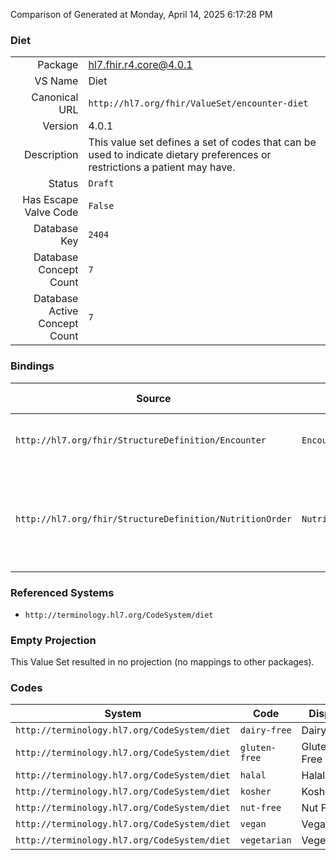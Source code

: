 Comparison of 
Generated at Monday, April 14, 2025 6:17:28 PM

### Diet

|      |     |
| ---: | --- |
| Package | hl7.fhir.r4.core@4.0.1 |
| VS Name | Diet |
| Canonical URL | `http://hl7.org/fhir/ValueSet/encounter-diet` |
| Version | 4.0.1 |
| Description | This value set defines a set of codes that can be used to indicate dietary preferences or restrictions a patient may have. |
| Status | `Draft` |
| Has Escape Valve Code | `False` |
| Database Key | `2404` |
| Database Concept Count | `7` |
| Database Active Concept Count | `7` |
### Bindings

| Source | Element | Binding | Strength | Element Short |
| ------ | ------- | ------- | -------- | ------------- |
| `http://hl7.org/fhir/StructureDefinition/Encounter` | `Encounter.hospitalization.dietPreference` | `http://hl7.org/fhir/ValueSet/encounter-diet` | `Example` | Diet preferences reported by the patient |
| `http://hl7.org/fhir/StructureDefinition/NutritionOrder` | `NutritionOrder.foodPreferenceModifier` | `http://hl7.org/fhir/ValueSet/encounter-diet` | `Example` | Order-specific modifier about the type of food that should be given |

### Referenced Systems

* `http://terminology.hl7.org/CodeSystem/diet`
### Empty Projection

This Value Set resulted in no projection (no mappings to other packages).

### Codes

| System | Code | Display |
| ------ | ---- | ------- |
| `http://terminology.hl7.org/CodeSystem/diet` | `dairy-free` | Dairy Free |
| `http://terminology.hl7.org/CodeSystem/diet` | `gluten-free` | Gluten Free |
| `http://terminology.hl7.org/CodeSystem/diet` | `halal` | Halal |
| `http://terminology.hl7.org/CodeSystem/diet` | `kosher` | Kosher |
| `http://terminology.hl7.org/CodeSystem/diet` | `nut-free` | Nut Free |
| `http://terminology.hl7.org/CodeSystem/diet` | `vegan` | Vegan |
| `http://terminology.hl7.org/CodeSystem/diet` | `vegetarian` | Vegetarian |
